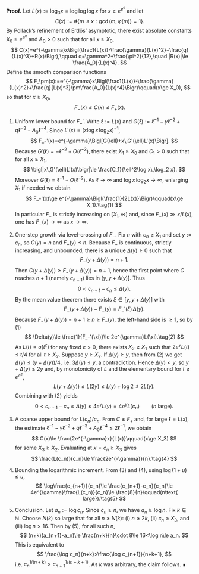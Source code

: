 **Proof.** Let $L(x):=\log_3 x=\log\log\log x$ for $x\ge e^{e^e}$ and let
$$C(x):=\#\{m\le x: \gcd(m,\varphi(m))=1\}.$$
By Pollack’s refinement of Erdős’ asymptotic, there exist absolute constants $X_0\ge e^{e^e}$ and $A_0>0$ such that for all $x\ge X_0$,
$$
C(x)=e^{-\gamma}x\Bigl(\frac1{L(x)}-\frac{\gamma}{L(x)^2}+\frac{q}{L(x)^3}+R(x)\Bigr),\qquad q=\gamma^2+\frac{\pi^2}{12},\quad |R(x)|\le \frac{A_0}{L(x)^4}.
$$
Define the smooth comparison functions
$$
F_\pm(x):=e^{-\gamma}x\Bigl(\frac1{L(x)}-\frac{\gamma}{L(x)^2}+\frac{q}{L(x)^3}\pm\frac{A_0}{L(x)^4}\Bigr)\qquad(x\ge X_0),
$$
so that for $x\ge X_0$,
$$
F_-(x)\le C(x)\le F_+(x).
$$

1) Uniform lower bound for $F_-'$. Write $\ell:=L(x)$ and $G(\ell):=\ell^{-1}-\gamma\ell^{-2}+q\ell^{-3}-A_0\ell^{-4}$. Since $L'(x)=(x\log x\,\log_2 x)^{-1}$,
$$
F_-'(x)=e^{-\gamma}\Bigl[G(\ell)+x\,G'(\ell)L'(x)\Bigr].
$$
Because $G'(\ell)=-\ell^{-2}+O(\ell^{-3})$, there exist $X_1\ge X_0$ and $C_1>0$ such that for all $x\ge X_1$,
$$
\bigl|x\,G'(\ell)L'(x)\bigr|\le \frac{C_1}{\ell^2\log x\,\log_2 x}.
$$
Moreover $G(\ell)=\ell^{-1}+O(\ell^{-2})$. As $\ell\to\infty$ and $\log x\,\log_2 x\to\infty$, enlarging $X_1$ if needed we obtain
$$
F_-'(x)\ge e^{-\gamma}\Bigl(\frac{1}{2L(x)}\Bigr)\qquad(x\ge X_1).\tag{1}
$$
In particular $F_-$ is strictly increasing on $[X_1,\infty)$ and, since $F_-(x)\gg x/L(x)$, one has $F_-(x)\to\infty$ as $x\to\infty$.

2) One-step growth via level-crossing of $F_-$. Fix $n$ with $c_n\ge X_1$ and set $y:=c_n$, so $C(y)=n$ and $F_-(y)\le n$. Because $F_-$ is continuous, strictly increasing, and unbounded, there is a unique $\Delta(y)\ge0$ such that
$$
F_-(y+\Delta(y))=n+1.
$$
Then $C(y+\Delta(y))\ge F_-(y+\Delta(y))=n+1$, hence the first point where $C$ reaches $n+1$ (namely $c_{n+1}$) lies in $(y,\,y+\Delta(y)]$. Thus
$$
0<c_{n+1}-c_n\le \Delta(y).
$$
By the mean value theorem there exists $\xi\in[y,\,y+\Delta(y)]$ with
$$
F_-(y+\Delta(y)) - F_-(y)=F_-'(\xi)\,\Delta(y).
$$
Because $F_-(y+\Delta(y))=n+1\ge n\ge F_-(y)$, the left-hand side is $\ge1$, so by (1)
$$
\Delta(y)\le \frac{1}{F_-'(\xi)}\le 2e^{\gamma}L(\xi).\tag{2}
$$
As $L(t)=o(t^{\varepsilon})$ for any fixed $\varepsilon>0$, there exists $X_2\ge X_1$ such that $2e^{\gamma}L(t)\le t/4$ for all $t\ge X_2$. Suppose $y\ge X_2$. If $\Delta(y)\ge y$, then from (2) we get $\Delta(y)\le(y+\Delta(y))/4$, i.e. $3\Delta(y)\le y$, a contradiction. Hence $\Delta(y)<y$, so $y+\Delta(y)\le2y$ and, by monotonicity of $L$ and the elementary bound for $t\ge e^{e^e}$,
$$
L(y+\Delta(y))\le L(2y)\le L(y)+\log 2\le 2L(y).
$$
Combining with (2) yields
$$
0<c_{n+1}-c_n\le\Delta(y)\le 4e^{\gamma}L(y)=4e^{\gamma}L(c_n)\qquad(n\text{ large}).\tag{3}
$$

3) A coarse upper bound for $L(c_n)/c_n$. From $C\le F_+$ and, for large $\ell=L(x)$, the estimate $\ell^{-1}-\gamma\ell^{-2}+q\ell^{-3}+A_0\ell^{-4}\le 2\ell^{-1}$, we obtain
$$
C(x)\le \frac{2e^{-\gamma}x}{L(x)}\qquad(x\ge X_3)
$$
for some $X_3\ge X_2$. Evaluating at $x=c_n\ge X_3$ gives
$$
\frac{L(c_n)}{c_n}\le \frac{2e^{-\gamma}}{n}.\tag{4}
$$

4) Bounding the logarithmic increment. From (3) and (4), using $\log(1+u)\le u$,
$$
\log\frac{c_{n+1}}{c_n}\le \frac{c_{n+1}-c_n}{c_n}\le 4e^{\gamma}\frac{L(c_n)}{c_n}\le \frac{8}{n}\qquad(n\text{ large}).\tag{5}
$$

5) Conclusion. Let $a_n:=\log c_n$. Since $c_n\ge n$, we have $a_n\ge\log n$. Fix $k\in\mathbb N$. Choose $N(k)$ so large that for all $n\ge N(k)$: (i) $n\ge2k$, (ii) $c_n\ge X_3$, and (iii) $\log n>16$. Then by (5), for all such $n$,
$$
(n+k)(a_{n+1}-a_n)\le \frac{n+k}{n}\cdot 8\le 16<\log n\le a_n.
$$
This is equivalent to
$$
\frac{\log c_n}{n+k}>\frac{\log c_{n+1}}{n+k+1},
$$
i.e. $c_n^{1/(n+k)}>c_{n+1}^{1/(n+k+1)}$. As $k$ was arbitrary, the claim follows. ∎
